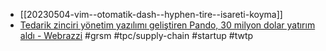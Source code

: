 - [[20230504-vim--otomatik-dash--hyphen-tire--isareti-koyma]]
- [Tedarik zinciri yönetim yazılımı geliştiren Pando, 30 milyon dolar yatırım aldı - Webrazzi](https://webrazzi.com/2023/05/04/pando-30-milyon-dolar-yatirim-aldi/?utm_content=buffer27982&utm_medium=social&utm_source=twitter.com&utm_campaign=buffer) #grsm #tpc/supply-chain #startup #twtp
